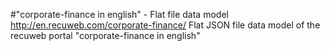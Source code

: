 #"corporate-finance in english" - Flat file data model
http://en.recuweb.com/corporate-finance/
Flat JSON file data model of the recuweb portal "corporate-finance in english"
